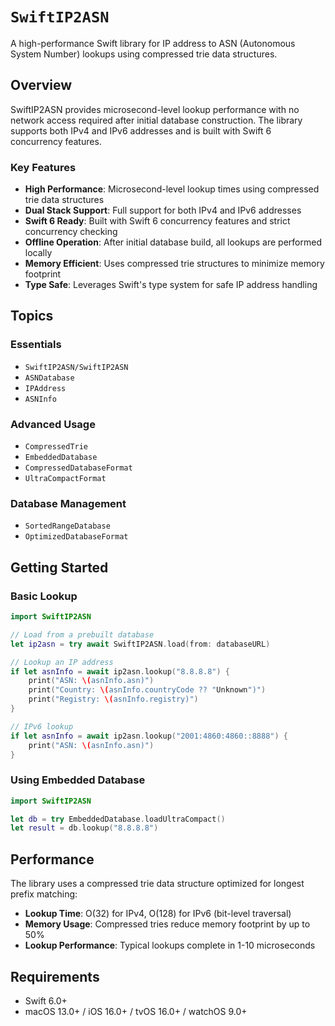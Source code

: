 # ``SwiftIP2ASN``

A high-performance Swift library for IP address to ASN (Autonomous System Number) lookups using compressed trie data structures.

## Overview

SwiftIP2ASN provides microsecond-level lookup performance with no network access required after initial database construction. The library supports both IPv4 and IPv6 addresses and is built with Swift 6 concurrency features.

### Key Features

- **High Performance**: Microsecond-level lookup times using compressed trie data structures
- **Dual Stack Support**: Full support for both IPv4 and IPv6 addresses  
- **Swift 6 Ready**: Built with Swift 6 concurrency features and strict concurrency checking
- **Offline Operation**: After initial database build, all lookups are performed locally
- **Memory Efficient**: Uses compressed trie structures to minimize memory footprint
- **Type Safe**: Leverages Swift's type system for safe IP address handling

## Topics

### Essentials

- ``SwiftIP2ASN/SwiftIP2ASN``
- ``ASNDatabase``
- ``IPAddress``
- ``ASNInfo``

### Advanced Usage

- ``CompressedTrie``
- ``EmbeddedDatabase``
- ``CompressedDatabaseFormat``
- ``UltraCompactFormat``

### Database Management

- ``SortedRangeDatabase``
- ``OptimizedDatabaseFormat``

## Getting Started

### Basic Lookup

```swift
import SwiftIP2ASN

// Load from a prebuilt database
let ip2asn = try await SwiftIP2ASN.load(from: databaseURL)

// Lookup an IP address
if let asnInfo = await ip2asn.lookup("8.8.8.8") {
    print("ASN: \(asnInfo.asn)")
    print("Country: \(asnInfo.countryCode ?? "Unknown")")
    print("Registry: \(asnInfo.registry)")
}

// IPv6 lookup
if let asnInfo = await ip2asn.lookup("2001:4860:4860::8888") {
    print("ASN: \(asnInfo.asn)")
}
```

### Using Embedded Database

```swift
import SwiftIP2ASN

let db = try EmbeddedDatabase.loadUltraCompact()
let result = db.lookup("8.8.8.8")
```

## Performance

The library uses a compressed trie data structure optimized for longest prefix matching:

- **Lookup Time**: O(32) for IPv4, O(128) for IPv6 (bit-level traversal)
- **Memory Usage**: Compressed tries reduce memory footprint by up to 50%
- **Lookup Performance**: Typical lookups complete in 1-10 microseconds

## Requirements

- Swift 6.0+
- macOS 13.0+ / iOS 16.0+ / tvOS 16.0+ / watchOS 9.0+